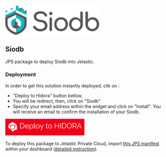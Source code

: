 <img src="images/siodb-logo.png" width="300" alt="Siodb Database Replication"/>

## Siodb

JPS package to deploy Siodb into Jelastic.

### Deployment

In order to get this solution instantly deployed, clik on : 
- "Deploy to Hidora" button bellow, 
- You will be redirect, then, click on "Siodb"
- Specify your email address within the widget and click on "Install". 
You will receive an email to confirm the installation of your Siodb.

[![Deploy to Hidora](images/deploy-to-hidora.png)](https://siodb.hidora.com)

To deploy this package to Jelastic Private Cloud, import [this JPS manifest](manifest.yaml) within your dashboard ([detailed instruction](https://docs.jelastic.com/environment-import)).


